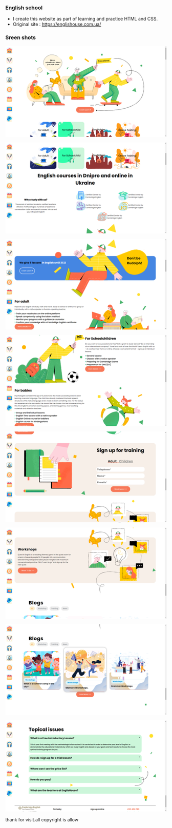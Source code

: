 ### English school
* I create this website as part of learning and practice HTML and CSS.
* Original site : https://englishouse.com.ua/

### Sreen shots
![](ss1.png)<br>

![](ss2.png)<br>

![](ss3.png)<br>

![](ss4.png)<br>

![](ss5.png)<br>

![](ss6.png)<br>

![](ss7.png)<br>

![](ss8.png)<br>

thank for visit.all copyright is allow
